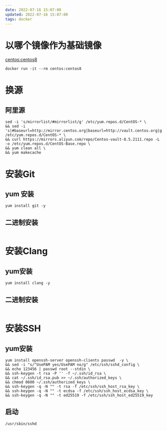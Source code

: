 ```yaml
---
date: 2022-07-16 15:07:00
updated: 2022-07-16 15:07:00
tags: docker
---
```


# 以哪个镜像作为基础镜像
[centos:centos8](https://hub.docker.com/layers/centos/library/centos/centos8/images/sha256-a1801b843b1bfaf77c501e7a6d3f709401a1e0c83863037fa3aab063a7fdb9dc?context=explore)

```shell
docker run -it --rm centos:centos8
```



# 换源

## 阿里源

```shell
sed -i 's/mirrorlist/#mirrorlist/g' /etc/yum.repos.d/CentOS-* \
&& sed -i 's|#baseurl=http://mirror.centos.org|baseurl=http://vault.centos.org|g' /etc/yum.repos.d/CentOS-* \
&& curl https://mirrors.aliyun.com/repo/Centos-vault-8.5.2111.repo -L -o /etc/yum.repos.d/CentOS-Base.repo \
&& yum clean all \
&& yum makecache
```



# 安装Git

## yum 安装

```shell
yum install git -y
```

## 二进制安装

```shell

```



# 安装Clang

## yum安装

```
yum install clang -y
```

## 二进制安装

```
```



# 安装SSH

## yum安装

```shell
yum install openssh-server openssh-clients passwd  -y \
&& sed -i "s/^UsePAM yes/UsePAM no/g" /etc/ssh/sshd_config \
&& echo 123456 | passwd root --stdin \
&& ssh-keygen -t rsa -P '' -f ~/.ssh/id_rsa \
&& cat ~/.ssh/id_rsa.pub >> ~/.ssh/authorized_keys \
&& chmod 0600 ~/.ssh/authorized_keys \
&& ssh-keygen -q -N "" -t rsa -f /etc/ssh/ssh_host_rsa_key \
&& ssh-keygen -q -N "" -t ecdsa -f /etc/ssh/ssh_host_ecdsa_key \
&& ssh-keygen -q -N "" -t ed25519 -f /etc/ssh/ssh_host_ed25519_key
```

## 启动

```shell
/usr/sbin/sshd
```































